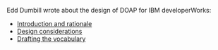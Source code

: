 Edd Dumbill wrote about the design of DOAP for IBM developerWorks:

* [Introduction and rationale](https://web.archive.org/web/20041210114105/http://www-106.ibm.com/developerworks/xml/library/x-osproj.html)
* [Design considerations](https://web.archive.org/web/20041210114451/http://www-106.ibm.com/developerworks/xml/library/x-osproj2/)
* [Drafting the vocabulary](https://web.archive.org/web/20040802225342/http://www-106.ibm.com/developerworks/xml/library/x-osproj3/)

